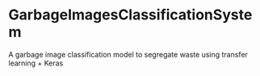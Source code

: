 # GarbageImagesClassificationSystem
A garbage image classification model to segregate waste using transfer learning + Keras

